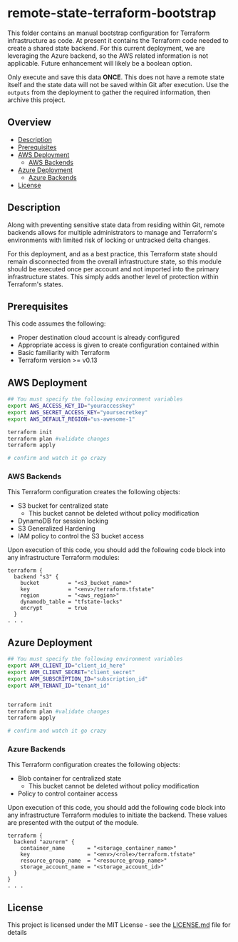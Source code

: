 # remote-state-terraform-bootstrap

This folder contains an manual bootstrap configuration for Terraform infrastructure as code. At present it contains the Terraform code needed to create a shared state backend. For this current deployment, we are leveraging the Azure backend, so the AWS related information is not applicable. Future enhancement will likely be a boolean option.

Only execute and save this data **ONCE**. This does not have a remote state itself and the state data will not be saved within Git after execution. Use the `outputs` from the deployment to gather the required information, then archive this project.

## Overview

- [Description](##Description)
- [Prerequisites](##Prerequisites)
- [AWS Deployment](<##AWS\ Deployment>)
  - [AWS Backends](<###AWS\ Backends>)
- [Azure Deployment](<##Azure\ Deployment>)
  - [Azure Backends](<###Azure\ Backends>)
- [License](##License)

## Description

Along with preventing sensitive state data from residing within Git, remote backends allows for multiple administrators to manage and Terraform's environments with limited risk of locking or untracked delta changes.

For this deployment, and as a best practice, this Terraform state should remain disconnected from the overall infrastructure state, so this module should be executed once per account and not imported into the primary infrastructure states. This simply adds another level of protection within Terraform's states.

## Prerequisites

This code assumes the following:

- Proper destination cloud account is already configured
- Appropriate access is given to create configuration contained within
- Basic familiarity with Terraform
- Terraform version >= v0.13

## AWS Deployment

```bash
## You must specify the following environment variables
export AWS_ACCESS_KEY_ID="youraccesskey"
export AWS_SECRET_ACCESS_KEY="yoursecretkey"
export AWS_DEFAULT_REGION="us-awesome-1"

terraform init
terraform plan #validate changes
terraform apply

# confirm and watch it go crazy
```

### AWS Backends

This Terraform configuration creates the following objects:

- S3 bucket for centralized state
  - This bucket cannot be deleted without policy modification
- DynamoDB for session locking
- S3 Generalized Hardening
- IAM policy to control the S3 bucket access

Upon execution of this code, you should add the following code block into any infrastructure Terraform modules:

```hcl
terraform {
  backend "s3" {
    bucket         = "<s3_bucket_name>"
    key            = "<env>/terraform.tfstate"
    region         = "<aws_region>"
    dynamodb_table = "tfstate-locks"
    encrypt        = true
  }
. . .
```

## Azure Deployment

```bash
## You must specify the following environment variables
export ARM_CLIENT_ID="client_id_here"
export ARM_CLIENT_SECRET="client_secret"
export ARM_SUBSCRIPTION_ID="subscription_id"
export ARM_TENANT_ID="tenant_id"


terraform init
terraform plan #validate changes
terraform apply

# confirm and watch it go crazy
```

### Azure Backends

This Terraform configuration creates the following objects:

- Blob container for centralized state
  - This bucket cannot be deleted without policy modification
- Policy to control container access

Upon execution of this code, you should add the following code block into any infrastructure Terraform modules to initiate the backend. These values are presented with the output of the module.

```hcl
terraform {
  backend "azurerm" {
    container_name       = "<storage_container_name>"
    key                  = "<env>/<role>/terraform.tfstate"
    resource_group_name  = "<resource_group_name>"
    storage_account_name = "<storage_account_id>"
  }
}
. . .
```

## License

This project is licensed under the MIT License - see the [LICENSE.md](LICENSE.md) file for details
